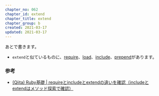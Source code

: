 ```yaml
---
chapter_no: 062
chapter_id: extend
chapter_title: extend
chapter_group: b
created: 2021-03-17
updated: 2021-03-17
---
```

あとで書きます。

- `extend`と似ているものに、[require](#require)、[load](#load)、[include](#include)、[prepend](#prepend)があります。

### 参考
- [(Qiita) Ruby基礎 \| requireとincludeとextendの違いを確認（includeとextendはメソッド探索で確認）](https://qiita.com/suzukiry/items/db936ff7312ba7d97315)
